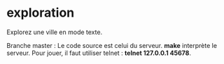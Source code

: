 exploration
===========

Explorez une ville en mode texte.

Branche master :
	Le code source est celui du serveur. 
	**make** interprète le serveur. Pour jouer, il faut utiliser telnet : **telnet 127.0.0.1 45678**.
